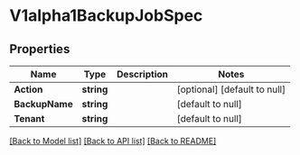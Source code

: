 # V1alpha1BackupJobSpec

## Properties
Name | Type | Description | Notes
------------ | ------------- | ------------- | -------------
**Action** | **string** |  | [optional] [default to null]
**BackupName** | **string** |  | [default to null]
**Tenant** | **string** |  | [default to null]

[[Back to Model list]](../README.md#documentation-for-models) [[Back to API list]](../README.md#documentation-for-api-endpoints) [[Back to README]](../README.md)


